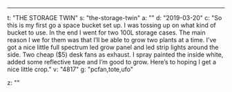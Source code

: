 ---
t: "THE STORAGE TWIN"
s: "the-storage-twin"
a: ""
d: "2019-03-20"
c: "So this is my first go a space bucket set up. I was tossing up on what kind of bucket to use. In the end I went for two 100L storage cases. The main reason I we for them was that I’ll be able to grow two plants at a time. I’ve got a nice little full spectrum led grow panel and led strip lights around the side. Two cheap ($5) desk fans as exhaust. I spray painted the inside white, added some reflective tape and I’m good to grow. Here’s to hoping I get a nice little crop."
v: "4817"
g: "pcfan,tote,ufo"

z: ""
